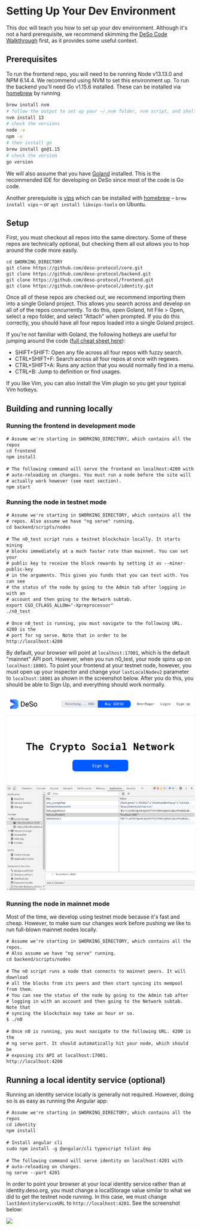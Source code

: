# Setting Up Your Dev Environment

This doc will teach you how to set up your dev environment. Although it's not a hard prerequisite, we recommend skimming the [DeSo Code Walkthrough](walkthrough.md) first, as it provides some useful context.

## Prerequisites

To run the frontend repo, you will need to be running Node v13.13.0 and NPM 6.14.4. We recommend using NVM to set this environment up. To run the backend you'll need Go v1.15.6 installed. These can be installed via [homebrew](https://brew.sh) by running

```bash
brew install nvm
# follow the output to set up your ~/.nvm folder, nvm script, and shell completion
nvm install 13
# check the versions
node -v
npm -v
# then install go
brew install go@1.15
# check the version
go version
```

We will also assume that you have [Goland](https://www.jetbrains.com/go/) installed. This is the recommended IDE for developing on DeSo since most of the code is Go code.

Another prerequisite is [vips](https://github.com/libvips/libvips) which can be installed with [homebrew](https://brew.sh) – `brew install vips` – or `apt install libvips-tools` on Ubuntu.

## Setup

First, you must checkout all repos into the same directory. Some of these repos are technically optional, but checking them all out allows you to hop around the code more easily.

```
cd $WORKING_DIRECTORY
git clone https://github.com/deso-protocol/core.git
git clone https://github.com/deso-protocol/backend.git
git clone https://github.com/deso-protocol/frontend.git
git clone https://github.com/deso-protocol/identity.git
```

Once all of these repos are checked out, we recommend importing them into a single Goland project. This allows you search across and develop on all of of the repos concurrently. To do this, open Goland, hit File > Open, select a repo folder, and select "Attach" when prompted. If you do this correctly, you should have all four repos loaded into a single Goland project.

If you're not familiar with Goland, the following hotkeys are useful for jumping around the code ([full cheat sheet here](https://www.jetbrains.com/help/go/mastering-keyboard-shortcuts.html)):

* SHIFT+SHIFT: Open any file across all four repos with fuzzy search.
* CTRL+SHIFT+F: Search across all four repos at once with regexes.
* CTRL+SHIFT+A: Runs any action that you would normally find in a menu.
* CTRL+B: Jump to definition or find usages.

If you like Vim, you can also install the Vim plugin so you get your typical Vim hotkeys.

## Building and running locally

### Running the frontend in development mode

```
# Assume we're starting in $WORKING_DIRECTORY, which contains all the repos
cd frontend
npm install

# The following command will serve the frontend on localhost:4200 with
# auto-reloading on changes. You must run a node before the site will
# actually work however (see next section).
npm start
```

### Running the node in testnet mode

```
# Assume we're starting in $WORKING_DIRECTORY, which contains all the
# repos. Also assume we have "ng serve" running.
cd backend/scripts/nodes

# The n0_test script runs a testnet blockchain locally. It starts mining 
# blocks immediately at a much faster rate than mainnet. You can set your 
# public key to receive the block rewards by setting it as --miner-public-key 
# in the arguments. This gives you funds that you can test with. You can see 
# the status of the node by going to the Admin tab after logging in with an
# account and then going to the Network subtab.
export CGO_CFLAGS_ALLOW="-Xpreprocessor"
./n0_test

# Once n0_test is running, you must navigate to the following URL. 4200 is the
# port for ng serve. Note that in order to be 
http://localhost:4200
```

By default, your browser will point at `localhost:17001`, which is the default "mainnet" API port. However, when you run n0\_test, your node spins up on `localhost:18001`. To point your frontend at your testnet node, however, you must open up your inspector and change your `lastLocalNodev2` parameter to `localhost:18001` as shown in the screenshot below. After you do this, you should be able to Sign Up, and everything should work normally.

![](../.gitbook/assets/desoconsole2.png)

### Running the node in mainnet mode

Most of the time, we develop using testnet mode because it's fast and cheap. However, to make sure our changes work before pushing we like to run full-blown mainnet nodes locally.

```
# Assume we're starting in $WORKING_DIRECTORY, which contains all the repos.
# Also assume we have "ng serve" running.
cd backend/scripts/nodes

# The n0 script runs a node that connects to mainnet peers. It will download
# all the blocks from its peers and then start syncing its mempool from them.
# You can see the status of the node by going to the Admin tab after
# logging in with an account and then going to the Network subtab. Note that
# syncing the blockchain may take an hour or so.
$ ./n0

# Once n0 is running, you must navigate to the following URL. 4200 is the
# ng serve port. It should automatically hit your node, which should be
# exposing its API at localhost:17001.
http://localhost:4200
```

## Running a local identity service (optional)

Running an identity service locally is generally not required. However, doing so is as easy as running the Angular app:

```
# Assume we're starting in $WORKING_DIRECTORY, which contains all the repos
cd identity
npm install

# Install angular cli
sudo npm install -g @angular/cli typescript tslint dep

# The following command will serve identity on localhost:4201 with
# auto-reloading on changes.
ng serve --port 4201
```

In order to point your browser at your local identity service rather than at identity.deso.org, you must change a localStorage value similar to what we did to get the testnet node running. In this case, we must change `lastIdentityServiceURL` to `http://localhost:4201`. See the screenshot below:

![](../.gitbook/assets/image%20\(15\).png)
